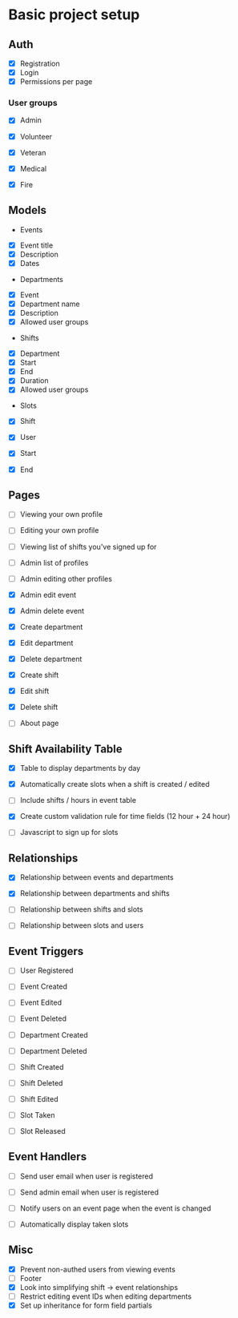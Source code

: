 # Basic project setup

## Auth
- [x] Registration
- [x] Login
- [x] Permissions per page

### User groups
- [x] Admin
- [x] Volunteer
- [x] Veteran
- [x] Medical
- [x] Fire


## Models
- Events
 - [x] Event title
 - [x] Description
 - [x] Dates

- Departments
 - [x] Event
 - [x] Department name
 - [x] Description
 - [x] Allowed user groups
 
- Shifts
 - [x] Department
 - [x] Start
 - [x] End
 - [x] Duration
 - [x] Allowed user groups

- Slots
 - [x] Shift
 - [x] User
 - [x] Start
 - [x] End


## Pages
- [ ] Viewing your own profile
- [ ] Editing your own profile
- [ ] Viewing list of shifts you've signed up for
- [ ] Admin list of profiles
- [ ] Admin editing other profiles
- [x] Admin edit event
- [x] Admin delete event
- [x] Create department
- [x] Edit department
- [x] Delete department
- [x] Create shift
- [x] Edit shift
- [x] Delete shift
- [ ] About page


## Shift Availability Table
- [x] Table to display departments by day
- [x] Automatically create slots when a shift is created / edited
- [ ] Include shifts / hours in event table
- [x] Create custom validation rule for time fields (12 hour + 24 hour)
- [ ] Javascript to sign up for slots


## Relationships
- [x] Relationship between events and departments
- [x] Relationship between departments and shifts
- [ ] Relationship between shifts and slots
- [ ] Relationship between slots and users


## Event Triggers
- [ ] User Registered
- [ ] Event Created
- [ ] Event Edited
- [ ] Event Deleted
- [ ] Department Created
- [ ] Department Deleted
- [ ] Shift Created
- [ ] Shift Deleted
- [ ] Shift Edited
- [ ] Slot Taken
- [ ] Slot Released


## Event Handlers
- [ ] Send user email when user is registered
- [ ] Send admin email when user is registered
- [ ] Notify users on an event page when the event is changed
- [ ] Automatically display taken slots


## Misc
- [x] Prevent non-authed users from viewing events
- [ ] Footer
- [x] Look into simplifying shift -> event relationships 
- [ ] Restrict editing event IDs when editing departments
- [x] Set up inheritance for form field partials
